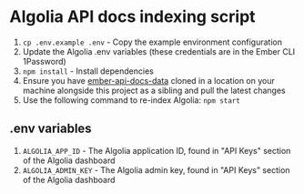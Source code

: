 # Algolia API docs indexing script

1. `cp .env.example .env` - Copy the example environment configuration
2. Update the Algolia .env variables (these credentials are in the Ember CLI 1Password)
3. `npm install` - Install dependencies
4. Ensure you have [ember-api-docs-data](https://github.com/ember-learn/ember-api-docs-data) cloned in a location on your machine alongside this project as a sibling and pull the latest changes
5. Use the following command to re-index Algolia: `npm start`

## .env variables

1. `ALGOLIA_APP_ID` - The Algolia application ID, found in "API Keys" section of the Algolia dashboard
2. `ALGOLIA_ADMIN_KEY` - The Algolia admin key, found in "API Keys" section of the Algolia dashboard
